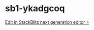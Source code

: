 # sb1-ykadgcoq

[Edit in StackBlitz next generation editor ⚡️](https://stackblitz.com/~/github.com/Jacob-Git667/sb1-ykadgcoq)